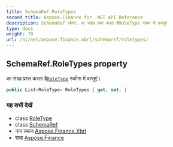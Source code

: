```yaml
---
title: SchemaRef.RoleTypes
second_title: Aspose.Finance for .NET API Reference
description: SchemaRef संपत्त. क संग्रह प्रप्त करत हैRoleType स्कम में वस्तुएं
type: docs
weight: 70
url: /hi/net/aspose.finance.xbrl/schemaref/roletypes/
---
```

## SchemaRef.RoleTypes property

का संग्रह प्राप्त करता है[`RoleType`](../../roletype/) स्कीमा में वस्तुएं।

```csharp
public List<RoleType> RoleTypes { get; set; }
```

### यह सभी देखें

* class [RoleType](../../roletype/)
* class [SchemaRef](../)
* नाम स्थान [Aspose.Finance.Xbrl](../../schemaref/)
* सभा [Aspose.Finance](../../../)



